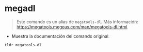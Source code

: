 # megadl

> Este comando es un alias de `megatools-dl`.
> Más información: <https://megatools.megous.com/man/megatools-dl.html>.

- Muestra la documentación del comando original:

`tldr megatools-dl`
